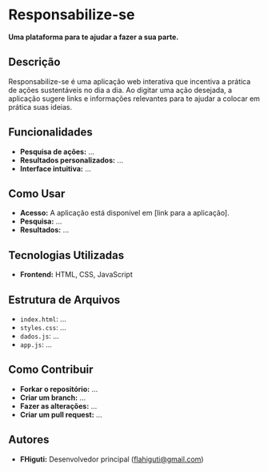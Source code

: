 # Responsabilize-se

**Uma plataforma para te ajudar a fazer a sua parte.**

## Descrição
Responsabilize-se é uma aplicação web interativa que incentiva a prática de ações sustentáveis no dia a dia. Ao digitar uma ação desejada, a aplicação sugere links e informações relevantes para te ajudar a colocar em prática suas ideias.

## Funcionalidades
* **Pesquisa de ações:** ...
* **Resultados personalizados:** ...
* **Interface intuitiva:** ...

## Como Usar
* **Acesso:** A aplicação está disponível em [link para a aplicação].
* **Pesquisa:** ...
* **Resultados:** ...

## Tecnologias Utilizadas
* **Frontend:** HTML, CSS, JavaScript

## Estrutura de Arquivos
* `index.html`: ...
* `styles.css`: ...
* `dados.js`: ...
* `app.js`: ...

## Como Contribuir
* **Forkar o repositório:** ...
* **Criar um branch:** ...
* **Fazer as alterações:** ...
* **Criar um pull request:** ...

## Autores
* **FHiguti:** Desenvolvedor principal (flahiguti@gmail.com)
